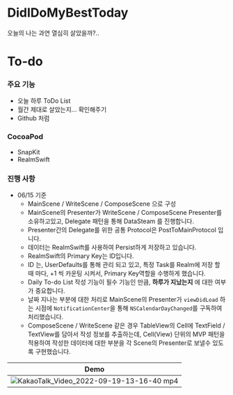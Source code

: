 # DidIDoMyBestToday

오늘의 나는 과연 열심히 살았을까?..

# To-do

### 주요 기능

- 오늘 하루 ToDo List
- 월간 제대로 살았는지... 확인해주기
- Github 처럼 

### CocoaPod

- SnapKit
- RealmSwift

### 진행 사항

- 06/15 기준
  - MainScene / WriteScene / ComposeScene 으로 구성
  - MainScene의 Presenter가 WriteScene / ComposeScene Presenter를 소유하고있고, Delegate 패턴을 통해 DataSteam 를 진행합니다.
  - Presenter간의 Delegate를 위한 공통 Protocol은 PostToMainProtocol 입니다.
  - 데이터는 RealmSwift를 사용하여 Persist하게 저장하고 있습니다.
  - RealmSwift의 Primary Key는 ID입니다.
  - ID 는, UserDefaults를 통해 관리 되고 있고, 특정 Task를 Realm에 저장 할 때 마다, +1 씩 카운팅 시켜서, Primary Key역할을 수행하게 했습니다.
  - Daily To-do List 작성 기능이 필수 기능인 만큼, **하루가 지났는지** 에 대한 여부가 중요합니다.
  - 날짜 지나는 부분에 대한 처리로 MainScene의 Presenter가 ```viewDidLoad``` 하는 시점에 ```NotificationCenter```을 통해 ```NSCalendarDayChanged```를 구독하여 처리했습니다.
  - ComposeScene / WriteScene 같은 경우 TableView의 Cell에 TextField / TextView를 담아서 작성 정보를 추출하는데, Cell(View) 단위의 MVP 패턴을 적용하여 작성한 데이터에 대한 부분을 각 Scene의 Presenter로 보낼수 있도록 구현했습니다.
  
| Demo |
| ---- |
| ![KakaoTalk_Video_2022-09-19-13-16-40 mp4](https://user-images.githubusercontent.com/29563788/190949247-5210cdec-42b4-4e36-9fee-9d59ecce6613.gif) |
